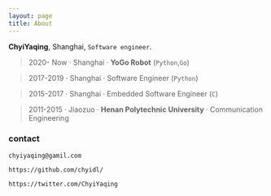 ```yaml
---
layout: page
title: About
---
```


**ChyiYaqing**, Shanghai, `Software engineer`.

> 2020- Now  · Shanghai · **YoGo Robot** (`Python`,`Go`)

> 2017-2019 · Shanghai · Software Engineer (`Python`)

> 2015-2017 · Shanghai · Embedded Software Engineer (`C`)

> 2011-2015 · Jiaozuo  · **Henan Polytechnic University** · Communication Engineering

### [](#header-3)contact
```code
chyiyaqing@gamil.com

https://github.com/chyidl/

https://twitter.com/ChyiYaqing
```
